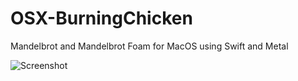 # OSX-BurningChicken
Mandelbrot and Mandelbrot Foam for MacOS using Swift and Metal

![Screenshot](screenshot.png)
